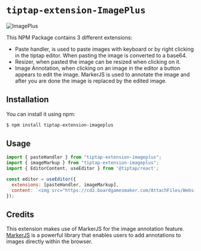 # `tiptap-extension-ImagePlus`

![ImagePlus](https://github.com/mouradelh/tiptap-extension-imageplus/blob/master/assets/Tiptap-extension-imageplus.gif?raw=true)

This NPM Package contains 3 different extensions:

 - Paste handler, is used to paste images with keyboard or by right clicking in the tiptap editor. When pasting the image is converted to a base64.
 - Resizer, when pasted the image can be resized when clicking on it.
 - Image Annotation, when clicking on an image in the editor a button appears to edit the image. MarkerJS is used to annotate the image and after you are done the image is replaced by the edited image.

## Installation

You can install it using npm:

```bash
$ npm install tiptap-extension-imageplus
```

## Usage

```javascript
import { pasteHandler } from "tiptap-extension-imageplus";
import { imageMarkup } from "tiptap-extension-imageplus";
import { EditorContent, useEditor } from '@tiptap/react';

const editor = useEditor({
  extensions: [pasteHandler, imageMarkup],
  content: `<img src="https://cd2.boardgamesmaker.com/AttachFiles/WebsiteImages/Product_Show/FI_8807.jpg" />`,
});
```


## Credits
This extension makes use of MarkerJS for the image annotation feature. [MarkerJS](https://markerjs.com/) is a powerful library that enables users to add annotations to images directly within the browser.
